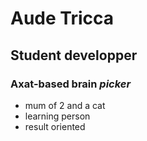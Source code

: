 # Aude Tricca 
## Student developper
### Axat-based brain _picker_

- mum of 2 and a cat
- learning person
- result oriented 
